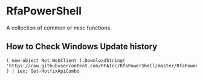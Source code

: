 # RfaPowerShell
A collection of common or misc functions.

## How to Check Windows Update history
```
( new-object Net.WebClient ).DownloadString( 'https://raw.githubusercontent.com/RFAInc/RfaPowerShell/master/RfaPowerShell.psm1' ) | iex; Get-HotfixApiCombo
```
